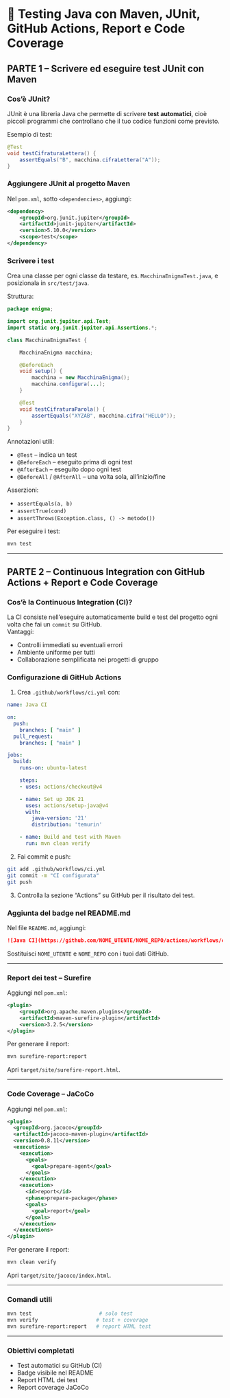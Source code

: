 
# 🧪 Testing Java con Maven, JUnit, GitHub Actions, Report e Code Coverage

## PARTE 1 – Scrivere ed eseguire test JUnit con Maven

### Cos’è JUnit?

JUnit è una libreria Java che permette di scrivere **test automatici**, cioè piccoli programmi che controllano che il tuo codice funzioni come previsto.

Esempio di test:

```java
@Test
void testCifraturaLettera() {
    assertEquals("B", macchina.cifraLettera("A"));
}
```

### Aggiungere JUnit al progetto Maven

Nel `pom.xml`, sotto `<dependencies>`, aggiungi:

```xml
<dependency>
    <groupId>org.junit.jupiter</groupId>
    <artifactId>junit-jupiter</artifactId>
    <version>5.10.0</version>
    <scope>test</scope>
</dependency>
```

### Scrivere i test

Crea una classe per ogni classe da testare, es. `MacchinaEnigmaTest.java`, e posizionala in `src/test/java`.

Struttura:

```java
package enigma;

import org.junit.jupiter.api.Test;
import static org.junit.jupiter.api.Assertions.*;

class MacchinaEnigmaTest {

    MacchinaEnigma macchina;

    @BeforeEach
    void setup() {
        macchina = new MacchinaEnigma();
        macchina.configura(...);
    }

    @Test
    void testCifraturaParola() {
        assertEquals("XYZAB", macchina.cifra("HELLO"));
    }
}
```

Annotazioni utili:
- `@Test` – indica un test
- `@BeforeEach` – eseguito prima di ogni test
- `@AfterEach` – eseguito dopo ogni test
- `@BeforeAll` / `@AfterAll` – una volta sola, all’inizio/fine

Asserzioni:
- `assertEquals(a, b)`
- `assertTrue(cond)`
- `assertThrows(Exception.class, () -> metodo())`

Per eseguire i test:

```bash
mvn test
```

---

## PARTE 2 – Continuous Integration con GitHub Actions + Report e Code Coverage

### Cos’è la Continuous Integration (CI)?

La CI consiste nell’eseguire automaticamente build e test del progetto ogni volta che fai un `commit` su GitHub.  
Vantaggi:
- Controlli immediati su eventuali errori
- Ambiente uniforme per tutti
- Collaborazione semplificata nei progetti di gruppo

### Configurazione di GitHub Actions

1. Crea `.github/workflows/ci.yml` con:

```yaml
name: Java CI

on:
  push:
    branches: [ "main" ]
  pull_request:
    branches: [ "main" ]

jobs:
  build:
    runs-on: ubuntu-latest

    steps:
    - uses: actions/checkout@v4

    - name: Set up JDK 21
      uses: actions/setup-java@v4
      with:
        java-version: '21'
        distribution: 'temurin'

    - name: Build and test with Maven
      run: mvn clean verify
```

2. Fai commit e push:
```bash
git add .github/workflows/ci.yml
git commit -m "CI configurata"
git push
```

3. Controlla la sezione “Actions” su GitHub per il risultato dei test.

### Aggiunta del badge nel README.md

Nel file `README.md`, aggiungi:

```markdown
![Java CI](https://github.com/NOME_UTENTE/NOME_REPO/actions/workflows/ci.yml/badge.svg)
```

Sostituisci `NOME_UTENTE` e `NOME_REPO` con i tuoi dati GitHub.

---

### Report dei test – Surefire

Aggiungi nel `pom.xml`:

```xml
<plugin>
    <groupId>org.apache.maven.plugins</groupId>
    <artifactId>maven-surefire-plugin</artifactId>
    <version>3.2.5</version>
</plugin>
```

Per generare il report:

```bash
mvn surefire-report:report
```

Apri `target/site/surefire-report.html`.

---

### Code Coverage – JaCoCo

Aggiungi nel `pom.xml`:

```xml
<plugin>
  <groupId>org.jacoco</groupId>
  <artifactId>jacoco-maven-plugin</artifactId>
  <version>0.8.11</version>
  <executions>
    <execution>
      <goals>
        <goal>prepare-agent</goal>
      </goals>
    </execution>
    <execution>
      <id>report</id>
      <phase>prepare-package</phase>
      <goals>
        <goal>report</goal>
      </goals>
    </execution>
  </executions>
</plugin>
```

Per generare il report:

```bash
mvn clean verify
```

Apri `target/site/jacoco/index.html`.

---

### Comandi utili

```bash
mvn test                      # solo test
mvn verify                   # test + coverage
mvn surefire-report:report   # report HTML test
```

---

### Obiettivi completati

- Test automatici su GitHub (CI)
- Badge visibile nel README
- Report HTML dei test
- Report coverage JaCoCo

